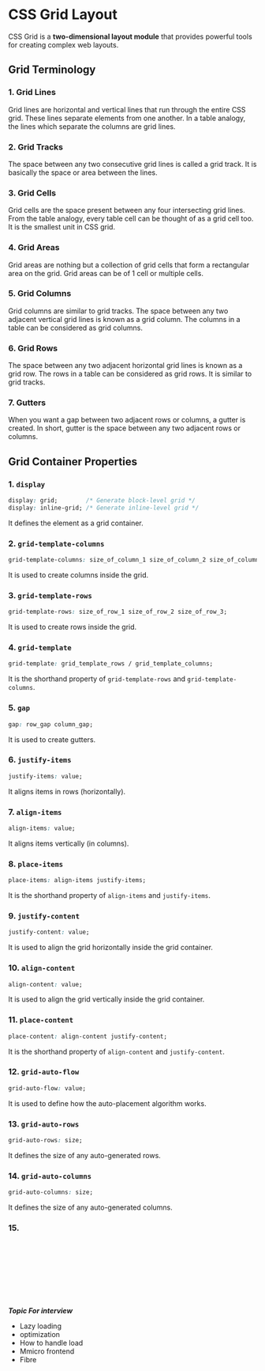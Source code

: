 # CSS Grid Layout

CSS Grid is a **two-dimensional layout module** that provides powerful tools for creating complex web layouts.

## Grid Terminology

### 1. Grid Lines
Grid lines are horizontal and vertical lines that run through the entire CSS grid. These lines separate elements from one another. In a table analogy, the lines which separate the columns are grid lines.

### 2. Grid Tracks
The space between any two consecutive grid lines is called a grid track. It is basically the space or area between the lines.

### 3. Grid Cells
Grid cells are the space present between any four intersecting grid lines. From the table analogy, every table cell can be thought of as a grid cell too. It is the smallest unit in CSS grid.

### 4. Grid Areas
Grid areas are nothing but a collection of grid cells that form a rectangular area on the grid. Grid areas can be of 1 cell or multiple cells.

### 5. Grid Columns
Grid columns are similar to grid tracks. The space between any two adjacent vertical grid lines is known as a grid column. The columns in a table can be considered as grid columns.

### 6. Grid Rows
The space between any two adjacent horizontal grid lines is known as a grid row. The rows in a table can be considered as grid rows. It is similar to grid tracks.

### 7. Gutters
When you want a gap between two adjacent rows or columns, a gutter is created. In short, gutter is the space between any two adjacent rows or columns.

## Grid Container Properties

### 1. `display`
```css
display: grid;        /* Generate block-level grid */
display: inline-grid; /* Generate inline-level grid */
```
It defines the element as a grid container.

### 2. `grid-template-columns`
```css
grid-template-columns: size_of_column_1 size_of_column_2 size_of_column_3;
```
It is used to create columns inside the grid.

### 3. `grid-template-rows`
```css
grid-template-rows: size_of_row_1 size_of_row_2 size_of_row_3;
```
It is used to create rows inside the grid.

### 4. `grid-template`
```css
grid-template: grid_template_rows / grid_template_columns;
```
It is the shorthand property of `grid-template-rows` and `grid-template-columns`.

### 5. `gap`
```css
gap: row_gap column_gap;
```
It is used to create gutters.

### 6. `justify-items`
```css
justify-items: value;
```
It aligns items in rows (horizontally).

### 7. `align-items`
```css
align-items: value;
```
It aligns items vertically (in columns).

### 8. `place-items`
```css
place-items: align-items justify-items;
```
It is the shorthand property of `align-items` and `justify-items`.

### 9. `justify-content`
```css
justify-content: value;
```
It is used to align the grid horizontally inside the grid container.

### 10. `align-content`
```css
align-content: value;
```
It is used to align the grid vertically inside the grid container.

### 11. `place-content`
```css
place-content: align-content justify-content;
```
It is the shorthand property of `align-content` and `justify-content`.

### 12. `grid-auto-flow`
```css
grid-auto-flow: value;
```
It is used to define how the auto-placement algorithm works.

### 13. `grid-auto-rows`
```css
grid-auto-rows: size;
```
It defines the size of any auto-generated rows.

### 14. `grid-auto-columns`
```css
grid-auto-columns: size;
```
It defines the size of any auto-generated columns.


### 15. 




















<br><br><br><br><br><br><br>


***Topic For interview***

- Lazy loading
- optimization
- How to handle load
- Mmicro frontend
- Fibre